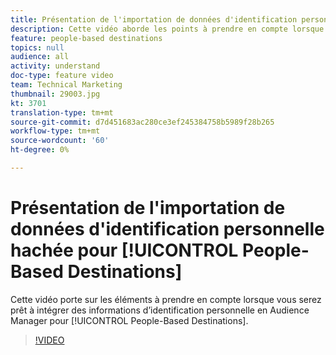 ```yaml
---
title: Présentation de l'importation de données d'identification personnelle hachée pour les destinations basées sur les personnes
description: Cette vidéo aborde les points à prendre en compte lorsque vous vous apprêtez à intégrer des informations d’identification personnelle dans l’Audience Manager des destinations basées sur les personnes.
feature: people-based destinations
topics: null
audience: all
activity: understand
doc-type: feature video
team: Technical Marketing
thumbnail: 29003.jpg
kt: 3701
translation-type: tm+mt
source-git-commit: d7d451683ac280ce3ef245384758b5989f28b265
workflow-type: tm+mt
source-wordcount: '60'
ht-degree: 0%

---
```



# Présentation de l&#39;importation de données d&#39;identification personnelle hachée pour [!UICONTROL People-Based Destinations]

Cette vidéo porte sur les éléments à prendre en compte lorsque vous serez prêt à intégrer des informations d’identification personnelle en Audience Manager pour [!UICONTROL People-Based Destinations].

>[!VIDEO](https://video.tv.adobe.com/v/29003/?quality=12)
